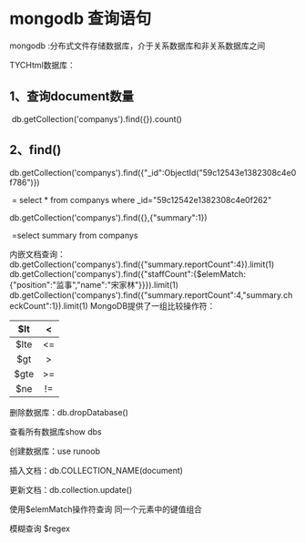 # mongodb 查询语句

mongodb :分布式文件存储数据库，介于关系数据库和非关系数据库之间

TYCHtml数据库：
## 1、查询document数量     

​    db.getCollection('companys').find({}).count()

## 2、find()

db.getCollection('companys').find({"_id":ObjectId("59c12543e1382308c4e0f786")})

​                    = select * from companys where _id="59c12542e1382308c4e0f262"

db.getCollection('companys').find({},{"summary":1})

​                   =select summary from companys 

内嵌文档查询：
db.getCollection('companys').find({"summary.reportCount":4}).limit(1)
db.getCollection('companys').find({"staffCount":{$elemMatch:{"position":"监事","name":"宋家林"}}}).limit(1)
db.getCollection('companys').find({"summary.reportCount":4,"summary.checkCount":1}).limit(1)
MongoDB提供了一组比较操作符：

| $lt  |  <   |
| :--: | :--: |
| $lte |  <=  |
| $gt  |  >   |
| $gte |  >=  |
| $ne  |  !=  |

删除数据库：db.dropDatabase()

查看所有数据库show dbs   

创建数据库：use runoob

插入文档：db.COLLECTION_NAME(document)

更新文档：db.collection.update()

使用$elemMatch操作符查询
同一个元素中的键值组合

模糊查询 $regex
